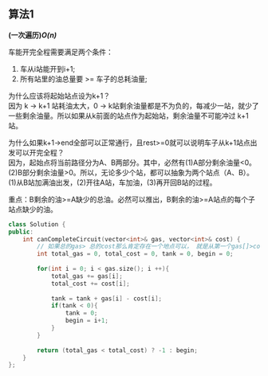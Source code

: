 ## 算法1

**(一次遍历)*O(n)***

车能开完全程需要满足两个条件：

1. 车从i站能开到i+1;<br>
2. 所有站里的油总量要 >= 车子的总耗油量;<br>

为什么应该将起始站点设为k+1？<br>
因为 k -> k+1 站耗油太大，0 -> k站剩余油量都是不为负的，每减少一站，就少了一些剩余油量。所以如果从k前面的站点作为起始站，剩余油量不可能冲过 k+1 站。<br>

为什么如果k+1->end全部可以正常通行，且rest>=0就可以说明车子从k+1站点出发可以开完全程？<br>
因为，起始点将当前路径分为A、B两部分。其中，必然有(1)A部分剩余油量<0。(2)B部分剩余油量>0。所以，无论多少个站，都可以抽象为两个站点（A、B）。(1)从B站加满油出发，(2)开往A站，车加油，(3)再开回B站的过程。

重点：B剩余的油>=A缺少的总油。必然可以推出，B剩余的油>=A站点的每个子站点缺少的油。

```CPP
class Solution {
public:
    int canCompleteCircuit(vector<int>& gas, vector<int>& cost) {
        // 如果总的gas> 总的cost那么肯定存在一个地点可以， 就是从第一个gas[]>cost[]
        int total_gas = 0, total_cost = 0, tank = 0, begin = 0;
        
        for(int i = 0; i < gas.size(); i ++){
            total_gas += gas[i];
            total_cost += cost[i];
            
            tank = tank + gas[i] - cost[i];
            if(tank < 0){
                tank = 0;
                begin = i+1;
            }
        }
        
        return (total_gas < total_cost) ? -1 : begin;
    }
};
```